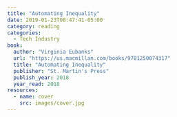 ```yaml
---
title: "Automating Inequality"
date: 2019-01-23T08:47:41-05:00
category: reading
categories:
  - Tech Industry
book:
  author: "Virginia Eubanks"
  url: "https://us.macmillan.com/books/9781250074317"
  title: "Automating Inequality"
  publisher: "St. Martin's Press"
  publish_year: 2018
  year_read: 2018
resources:
  - name: cover
    src: images/cover.jpg
---
```


